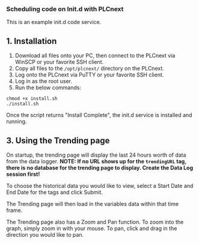 ### Scheduling code on Init.d with PLCnext ###
This is an example init.d code service.

## 1. Installation
1. Download all files onto your PC, then connect to the PLCnext via WinSCP or your favorite SSH client.
2. Copy all files to the `````/opt/plcnext/````` directory on the PLCnext.
3. Log onto the PLCnext via PuTTY or your favorite SSH client.
4. Log in as the root user.
5. Run the below commands:
```
chmod +x install.sh
./install.sh
```

Once the script returns "Install Complete", the init.d service is installed and running. 

## 3. Using the Trending page
On startup, the trending page will display the last 24 hours worth of data from the data logger.
**NOTE: If no URL shows up for the ```trendingURL``` tag, there is no database for the trending page to display. Create the Data Log session first!**

To choose the historical data you would like to view, select a Start Date and End Date for the tags and click Submit.

The Trending page will then load in the variables data within that time frame.

The Trending page also has a Zoom and Pan function. To zoom into the graph, simply zoom in with your mouse. To pan, click and drag in the direction you would like to pan.
